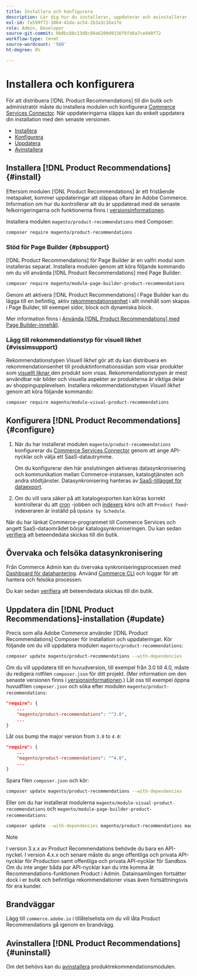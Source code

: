 ```yaml
---
title: Installera och konfigurera
description: Lär dig hur du installerar, uppdaterar och avinstallerar  [!DNL Product Recommendations].
exl-id: fa599f72-1064-41da-ac54-2b3a3c16a1fe
role: Admin, Developer
source-git-commit: 0b0bc88c13d8c90a6209d9156f6fd6a7ce040f72
workflow-type: tm+mt
source-wordcount: '560'
ht-degree: 0%

---
```


# Installera och konfigurera

För att distribuera [!DNL Product Recommendations] till din butik och administratör måste du installera modulen och konfigurera [Commerce Services Connector](../landing/saas.md). När uppdateringarna släpps kan du enkelt uppdatera din installation med den senaste versionen.

- [Installera](#install)
- [Konfigurera](#configure)
- [Uppdatera](#update)
- [Avinstallera](#uninstall)

## Installera [!DNL Product Recommendations] {#install}

Eftersom modulen [!DNL Product Recommendations] är ett fristående metapaket, kommer uppdateringar att släppas oftare än Adobe Commerce. Information om hur du kontrollerar att du är uppdaterad med de senaste felkorrigeringarna och funktionerna finns i [versionsinformationen](release-notes.md).

Installera modulen `magento/product-recommendations` med Composer:

```bash
composer require magento/product-recommendations
```

### Stöd för Page Builder {#pbsupport}

[!DNL Product Recommendations] för Page Builder är en valfri modul som installeras separat. Installera modulen genom att köra följande kommando om du vill använda [!DNL Product Recommendations] med Page Builder:

```bash
composer require magento/module-page-builder-product-recommendations
```

Genom att aktivera [!DNL Product Recommendations] i Page Builder kan du lägga till en befintlig, aktiv [rekommendationsenhet](https://experienceleague.adobe.com/docs/commerce-admin/page-builder/add-content/recommendations.html) i allt innehåll som skapas i Page Builder, till exempel sidor, block och dynamiska block.

Mer information finns i [Använda [!DNL Product Recommendations] med Page Builder-innehåll](page-builder.md).

### Lägg till rekommendationstyp för visuell likhet {#vissimsupport}

Rekommendationstypen _Visuell likhet_ gör att du kan distribuera en rekommendationsenhet till produktinformationssidan som visar produkter som [visuellt liknar ](type.md#visualsim) den produkt som visas. Rekommendationstypen är mest användbar när bilder och visuella aspekter av produkterna är viktiga delar av shoppingupplevelsen. Installera rekommendationstypen _Visuell likhet_ genom att köra följande kommando:

```bash
composer require magento/module-visual-product-recommendations
```

## Konfigurera [!DNL Product Recommendations] {#configure}

1. När du har installerat modulen `magento/product-recommendations` konfigurerar du [Commerce Services Connector](https://experienceleague.adobe.com/docs/commerce-admin/config/services/saas.html) genom att ange API-nycklar och välja ett SaaS-datautrymme.

   Om du konfigurerar den här anslutningen aktiveras datasynkronisering och kommunikation mellan Commerce-instansen, katalogtjänsten och andra stödtjänster. Datasynkronisering hanteras av [SaaS-tillägget för dataexport](../data-export/overview.md).

1. Om du vill vara säker på att katalogexporten kan köras korrekt kontrollerar du att [cron](https://experienceleague.adobe.com/docs/commerce-operations/configuration-guide/cli/configure-cron-jobs.html) -jobben och [indexers](https://experienceleague.adobe.com/docs/commerce-operations/configuration-guide/cli/manage-indexers.html) körs och att `Product Feed`-indexeraren är inställd på `Update by Schedule`.

När du har länkat Commerce-programmet till Commerce Services och angett SaaS-dataområdet börjar katalogsynkroniseringen. Du kan sedan [verifiera](verify.md) att beteendedata skickas till din butik.

## Övervaka och felsöka datasynkronisering

Från Commerce Admin kan du övervaka synkroniseringsprocessen med [Dashboard för datahantering](https://experienceleague.adobe.com/en/docs/commerce-admin/systems/data-transfer/data-dashboard). Använd [Commerce CLI](../data-export/data-export-cli-commands.md#troubleshooting) och loggar för att hantera och felsöka processen.

Du kan sedan [verifiera](verify.md) att beteendedata skickas till din butik.

## Uppdatera din [!DNL Product Recommendations]-installation {#update}

Precis som alla Adobe Commerce använder [!DNL Product Recommendations] Composer för installation och uppdateringar. Kör följande om du vill uppdatera modulen `magento/product-recommendations`:

```bash
composer update magento/product-recommendations --with-dependencies
```

Om du vill uppdatera till en huvudversion, till exempel från 3.0 till 4.0, måste du redigera rotfilen `composer.json` för ditt projekt. (Mer information om den senaste versionen finns i [versionsinformationen](release-notes.md).) Låt oss till exempel öppna huvudfilen `composer.json` och söka efter modulen `magento/product-recommendations`:

```json
"require": {
    ...
    "magento/product-recommendations": "^3.0",
    ...
}
```

Låt oss bump the major version from `3.0` to `4.0`:

```json
"require": {
    ...
    "magento/product-recommendations": "^4.0",
    ...
}
```

Spara filen `composer.json` och kör:

```bash
composer update magento/product-recommendations --with-dependencies
```

Eller om du har installerat modulerna `magento/module-visual-product-recommendations` och `magento/module-page-builder-product-recommendations`:

```bash
composer update --with-dependencies magento/product-recommendations magento/module-visual-product-recommendations magento/module-page-builder-product-recommendations
```

>[!NOTE]
>
> I version 3.x.x av Product Recommendations behövde du bara en API-nyckel. I version 4.x.x och senare måste du ange offentliga och privata API-nycklar för Production samt offentliga och privata API-nycklar för Sandbox. Om du inte anger båda par API-nycklar kan du inte komma åt Recommendations-funktionen Product i Admin. Datainsamlingen fortsätter dock i er butik och befintliga rekommendationer visas även fortsättningsvis för era kunder.

## Brandväggar

Lägg till `commerce.adobe.io` i tillåtelselista om du vill låta Product Recommendations gå igenom en brandvägg.

## Avinstallera [!DNL Product Recommendations] {#uninstall}

Om det behövs kan du [avinstallera](https://experienceleague.adobe.com/docs/commerce-operations/installation-guide/tutorials/uninstall-modules.html) produktrekommendationsmodulen.
